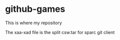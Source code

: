 # github-games
This is where my repository

The xaa-xad file is the split csw.tar for sparc git client
